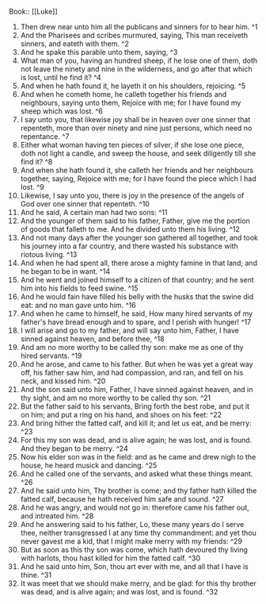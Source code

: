  Book:: [[Luke]]
 1. Then drew near unto him all the publicans and sinners for to hear him. ^1
 2. And the Pharisees and scribes murmured, saying, This man receiveth sinners, and eateth with them. ^2
 3. And he spake this parable unto them, saying, ^3
 4. What man of you, having an hundred sheep, if he lose one of them, doth not leave the ninety and nine in the wilderness, and go after that which is lost, until he find it? ^4
 5. And when he hath found it, he layeth it on his shoulders, rejoicing. ^5
 6. And when he cometh home, he calleth together his friends and neighbours, saying unto them, Rejoice with me; for I have found my sheep which was lost. ^6
 7. I say unto you, that likewise joy shall be in heaven over one sinner that repenteth, more than over ninety and nine just persons, which need no repentance. ^7
 8. Either what woman having ten pieces of silver, if she lose one piece, doth not light a candle, and sweep the house, and seek diligently till she find it? ^8
 9. And when she hath found it, she calleth her friends and her neighbours together, saying, Rejoice with me; for I have found the piece which I had lost. ^9
 10. Likewise, I say unto you, there is joy in the presence of the angels of God over one sinner that repenteth. ^10
 11. And he said, A certain man had two sons: ^11
 12. And the younger of them said to his father, Father, give me the portion of goods that falleth to me. And he divided unto them his living. ^12
 13. And not many days after the younger son gathered all together, and took his journey into a far country, and there wasted his substance with riotous living. ^13
 14. And when he had spent all, there arose a mighty famine in that land; and he began to be in want. ^14
 15. And he went and joined himself to a citizen of that country; and he sent him into his fields to feed swine. ^15
 16. And he would fain have filled his belly with the husks that the swine did eat: and no man gave unto him. ^16
 17. And when he came to himself, he said, How many hired servants of my father's have bread enough and to spare, and I perish with hunger! ^17
 18. I will arise and go to my father, and will say unto him, Father, I have sinned against heaven, and before thee, ^18
 19. And am no more worthy to be called thy son: make me as one of thy hired servants. ^19
 20. And he arose, and came to his father. But when he was yet a great way off, his father saw him, and had compassion, and ran, and fell on his neck, and kissed him. ^20
 21. And the son said unto him, Father, I have sinned against heaven, and in thy sight, and am no more worthy to be called thy son. ^21
 22. But the father said to his servants, Bring forth the best robe, and put it on him; and put a ring on his hand, and shoes on his feet: ^22
 23. And bring hither the fatted calf, and kill it; and let us eat, and be merry: ^23
 24. For this my son was dead, and is alive again; he was lost, and is found. And they began to be merry. ^24
 25. Now his elder son was in the field: and as he came and drew nigh to the house, he heard musick and dancing. ^25
 26. And he called one of the servants, and asked what these things meant. ^26
 27. And he said unto him, Thy brother is come; and thy father hath killed the fatted calf, because he hath received him safe and sound. ^27
 28. And he was angry, and would not go in: therefore came his father out, and intreated him. ^28
 29. And he answering said to his father, Lo, these many years do I serve thee, neither transgressed I at any time thy commandment: and yet thou never gavest me a kid, that I might make merry with my friends: ^29
 30. But as soon as this thy son was come, which hath devoured thy living with harlots, thou hast killed for him the fatted calf. ^30
 31. And he said unto him, Son, thou art ever with me, and all that I have is thine. ^31
 32. It was meet that we should make merry, and be glad: for this thy brother was dead, and is alive again; and was lost, and is found. ^32
